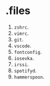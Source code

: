 # .files

1. `zshrc`.
2. `vimrc`.
3. `git`.
4. `vscode`.
5. `fontconfig`.
6. `iosevka`.
7. `irssi`.
8. `spotifyd`.
9. `hammerspoon`.

